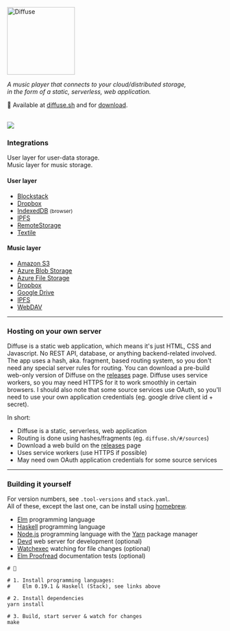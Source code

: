 <img src="https://diffuse.sh/images/diffuse-dark.svg" alt="Diffuse" width="158" />

_A music player that connects to your cloud/distributed storage,  
in the form of a static, serverless, web application._

📍 Available at [diffuse.sh](https://diffuse.sh/) and for [download](https://github.com/icidasset/diffuse/releases).

<br />
<img src="https://icidasset-public.s3.amazonaws.com/diffuse-v2.jpg" />



### Integrations

User layer for user-data storage.  
Music layer for music storage.

#### User layer

- [Blockstack](https://blockstack.org/)
- [Dropbox](https://www.dropbox.com/)
- [IndexedDB](https://developer.mozilla.org/en-US/docs/Web/API/IndexedDB_API) <small>(browser)</small>
- [IPFS](https://ipfs.io/)
- [RemoteStorage](https://remotestorage.io/)
- [Textile](https://github.com/textileio/go-textile)

#### Music layer

- [Amazon S3](https://aws.amazon.com/s3/)
- [Azure Blob Storage](https://azure.microsoft.com/en-us/services/storage/blobs/)
- [Azure File Storage](https://azure.microsoft.com/en-us/services/storage/files/)
- [Dropbox](https://dropbox.com/)
- [Google Drive](https://drive.google.com/)
- [IPFS](https://ipfs.io/)
- [WebDAV](https://en.wikipedia.org/wiki/WebDAV)



---



### Hosting on your own server

Diffuse is a static web application, which means it's just HTML, CSS and Javascript. No REST API, database, or anything backend-related involved. The app uses a hash, aka. fragment, based routing system, so you don't need any special server rules for routing. You can download a pre-build web-only version of Diffuse on the [releases](https://github.com/icidasset/diffuse/releases) page. Diffuse uses service workers, so you may need HTTPS for it to work smoothly in certain browsers. I should also note that some source services use OAuth, so you'll need to use your own application credentials (eg. google drive client id + secret).

In short:
- Diffuse is a static, serverless, web application
- Routing is done using hashes/fragments (eg. `diffuse.sh/#/sources`)
- Download a web build on the [releases](https://github.com/icidasset/diffuse/releases) page
- Uses service workers (use HTTPS if possible)
- May need own OAuth application credentials for some source services



---



### Building it yourself

For version numbers, see `.tool-versions` and `stack.yaml`.  
All of these, except the last one, can be install using [homebrew](https://brew.sh/).

- [Elm](https://elm-lang.org/) programming language
- [Haskell](https://docs.haskellstack.org/en/stable/README/) programming language
- [Node.js](https://nodejs.org/) programming language with the [Yarn](https://yarnpkg.com/) package manager
- [Devd](https://github.com/cortesi/devd) web server for development (optional)
- [Watchexec](https://github.com/watchexec/watchexec) watching for file changes (optional)
- [Elm Proofread](https://github.com/icidasset/elm-proofread) documentation tests (optional)


```shell
# 🍱

# 1. Install programming languages:
#    Elm 0.19.1 & Haskell (Stack), see links above

# 2. Install dependencies
yarn install

# 3. Build, start server & watch for changes
make
```

